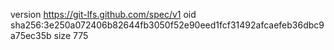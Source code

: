 version https://git-lfs.github.com/spec/v1
oid sha256:3e250a072406b82644fb3050f52e90eed1fcf31492afcaefeb36dbc9a75ec35b
size 775
